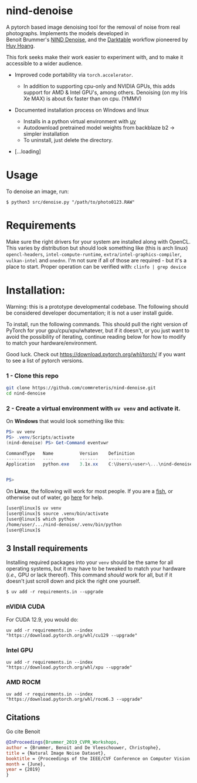 nind-denoise
==============

A pytorch based image denoising tool for the removal of noise from real photographs. Implements the models developed in    
Benoit Brummer's [NIND Denoise](https://github.com/trougnouf/nind-denoise.git), and the 
[Darktable](https://github.com/darktable-org/darktable) workflow pioneered by [Huy Hoang](https://github.com/hqhoang).

This fork seeks make their work easier to experiment with, and to make it accessible to a wider audience. 
- Improved code portability via ```torch.accelerator```. 
  - In addition to supporting cpu-only and NVIDIA GPUs, this adds support for AMD & Intel GPU's, among others. Denoising (on my Iris Xe MAX) is about 6x
  faster than on cpu. (YMMV) 
- Documented installation process on Windows and linux 
  - Installs in a python virtual environment with [uv](https://github.com/astral-sh/uv)
  - Autodownload pretrained model weights from backblaze b2 -> simpler installation
  - To uninstall, just delete the directory.

- [...loading]

# Usage

To denoise an image, run:

```console
$ python3 src/denoise.py "/path/to/photo0123.RAW"
```

# Requirements

 Make sure the right drivers for your system are installed along with OpenCL. 
 This varies by distribution but should look something like (this is arch linux) 
 `opencl-headers`, ```intel-compute-runtime```, ```extra/intel-graphics-compiler```, ```vulkan-intel``` and ```onednn```.
 I'm not sure if all of those are required - but it's a place to start. Proper operation can be verified with:
 ```clinfo | grep device```


# Installation:

Warning: this is a prototype developmental codebase. 
The following should be considered developer documentation; it is not a user install guide.


To install, run the following commands. This should pull the right version of PyTorch for your gpu/cpu/xpu/whatever, but
if it doesn't, or you just want to avoid the possibility of iterating, continue reading below for how to modify to match
your hardware/environment. 

Good luck. Check out https://download.pytorch.org/whl/torch/ if you want to see a list of pytorch versions. 

### 1 - Clone this repo

```bash
git clone https://github.com/commreteris/nind-denoise.git
cd nind-denoise
```

### 2 - Create a virtual environment with `uv venv` and activate it.

On **Windows** that would look something like this:

```powershell
PS> uv venv
PS> .venv/Scripts/activate
(nind-denoise) PS> Get-Command eventvwr

CommandType   Name          Version    Definition
-----------   ----          -------    ----------
Application   python.exe    3.1x.xx    C:\Users\<user>\...\nind-denoise\.venv/scripts\python.exe


PS>
```

On **Linux**, the following will work for most people. If you are a [fish](https://en.wikipedia.org/wiki/Fish_(Unix_shell)), or
otherwise out of water, go [here](https://docs.astral.sh/uv/pip/environments/#using-a-virtual-environment) for help. 

 ```bash
 [user@linux]$ uv venv
 [user@linux]$ source .venv/bin/activate
 [user@linux]$ which python
 /home/user/.../nind-denoise/.venv/bin/python
[user@linux]$
 ```

## 3 Install requirements

Installing required packages into your `venv` should be the same for all operating systems, but it may have to be 
tweaked to match your hardware (_i.e.,_ GPU or lack thereof). This command _should_ work for all, but if it doesn't 
just scroll down and pick the right one yourself. 

```console
$ uv add -r requirements.in --upgrade
```

### nVIDIA CUDA
For CUDA 12.9, you would do:
```
uv add -r requirements.in --index "https://download.pytorch.org/whl/cu129 --upgrade"
```

### Intel GPU
```
uv add -r requirements.in --index "https://download.pytorch.org/whl/xpu --upgrade"
```

### AMD ROCM
```
uv add -r requirements.in --index "https://download.pytorch.org/whl/rocm6.3 --upgrade"
```

## Citations

Go cite Benoit

```bibtex
@InProceedings{Brummer_2019_CVPR_Workshops,
author = {Brummer, Benoit and De Vleeschouwer, Christophe},
title = {Natural Image Noise Dataset},
booktitle = {Proceedings of the IEEE/CVF Conference on Computer Vision and Pattern Recognition (CVPR) Workshops},
month = {June},
year = {2019}
} 
```